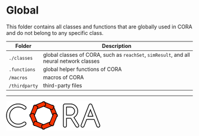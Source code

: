 # Global

This folder contains all classes and functions that are globally used in CORA and do not belong to any specific class.

| Folder | Description |
|---|---|
|`./classes` | global classes of CORA, such as `reachSet`, `simResult`, and all neural network classes |
| `.functions`| global helper functions of CORA |
| `/macros`| macros of CORA |
| `/thirdparty`| third-party files |

<hr style="height: 1px;">

<img src="../app/images/coraLogo_readme.svg"/>
